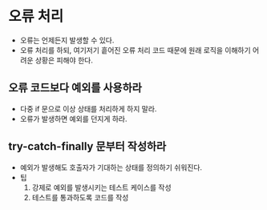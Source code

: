 # 오류 처리
- 오류는 언제든지 발생할 수 있다.
- 오류 처리를 하되, 여기저기 흩어진 오류 처리 코드 때문에 원래 로직을 이해하기 어려운 상황은 피해야 한다.


## 오류 코드보다 예외를 사용하라
- 다중 if 문으로 이상 상태를 처리하게 하지 말라.
- 오류가 발생하면 예외를 던지게 하라.


## try-catch-finally 문부터 작성하라
- 예외가 발생해도 호출자가 기대하는 상태를 정의하기 쉬워진다.
- 팁
    1. 강제로 예외를 발생시키는 테스트 케이스를 작성
    2. 테스트를 통과하도록 코드를 작성


